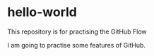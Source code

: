 # hello-world
This repository is for practising the GitHub Flow

I am going to practise some features of GitHub.
